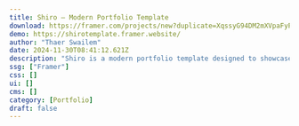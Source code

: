```yaml
---
title: Shiro — Modern Portfolio Template
download: https://framer.com/projects/new?duplicate=XqssyG94DM2mXVpaFyPV&via=thaerswailem&duplicateType=siteTemplate
demo: https://shirotemplate.framer.website/
author: "Thaer Swailem"
date: 2024-11-30T08:41:12.621Z
description: "Shiro is a modern portfolio template designed to showcase your work with simplicity and elegance. Shiro is perfect for creatives, freelancers, and professionals looking to present their projects in a refined, polished manner."
ssg: ["Framer"]
css: []
ui: []
cms: []
category: [Portfolio]
draft: false
---
```

